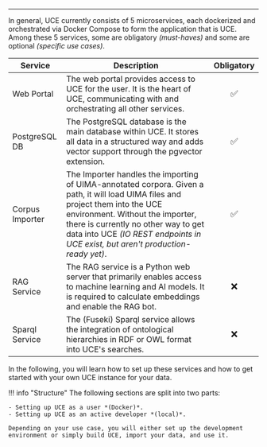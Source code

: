 
<hr class="mt-0"/>

In general, UCE currently consists of 5 microservices, each dockerized and orchestrated via Docker Compose to form the application that is UCE. Among these 5 services, some are obligatory *(must-haves)* and some are optional *(specific use cases)*.

<table>
  <thead>
    <tr>
      <th>Service</th>
      <th>Description</th>
      <th>Obligatory</th>
    </tr>
  </thead>
  <tbody>
    <tr>
      <td>Web Portal</td>
      <td>The web portal provides access to UCE for the user. It is the heart of UCE, communicating with and orchestrating all other services.</td>
      <td style="text-align:center; font-size:large">✅</td>
    </tr>
    <tr>
      <td>PostgreSQL DB</td>
      <td>The PostgreSQL database is the main database within UCE. It stores all data in a structured way and adds vector support through the pgvector extension.</td>
      <td style="text-align:center; font-size:large">✅</td>
    </tr>
    <tr>
        <td>Corpus Importer</td>
        <td>
            The Importer handles the importing of UIMA-annotated corpora. Given a path, it will load UIMA files and project them into the UCE environment.
            Without the importer, there is currently no other way to get data into UCE 
            <em>(IO REST endpoints in UCE exist, but aren't production-ready yet)</em>.
        </td>
        <td style="text-align:center; font-size:large">✅</td>
    </tr>
    <tr>
      <td>RAG Service</td>
      <td>The RAG service is a Python web server that primarily enables access to machine learning and AI models. It is required to calculate embeddings and enable the RAG bot.</td>
      <td style="text-align:center; font-size:large">❌</td>
    </tr>
    <tr>
        <td>Sparql Service</td>
        <td>The (Fuseki) Sparql service allows the integration of ontological hierarchies in RDF or OWL format into UCE's searches.</td>
        <td style="text-align:center; font-size:large">❌</td>
    </tr>
  </tbody>
</table>

In the following, you will learn how to set up these services and how to get started with your own UCE instance for your data.

!!! info "Structure"
    The following sections are split into two parts:

    - Setting up UCE as a user *(Docker)*. 
    - Setting up UCE as an active developer *(local)*. 

    Depending on your use case, you will either set up the development environment or simply build UCE, import your data, and use it.